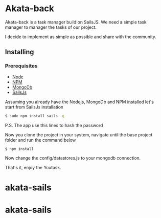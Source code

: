 # Akata-back

Akata-back is a task manager build on SailsJS.
We need a simple task manager to manager the tasks of our project.

I decide to implement as simple as possible and share with the community.

## Installing

### Prerequisites
- [Node](https://nodejs.org)
- [NPM](https://www.npmjs.com)
- [MongoDb](https://www.mongodb.com)
- [SailsJs](https://sailsjs.com)

Assuming you already have the Nodejs, MongoDb and NPM installed let's start from SailsJs installation
```bash
$ sudo npm install sails -g
```


P.S. The app use this lines to hash the password

Now you clone the project in your system, navigate until the base project folder and run the command below
```bash
$ npm install
```

Now change the config/datastores.js to your mongodb connection.

That's it, enjoy the Youtask.
# akata-sails
# akata-sails
